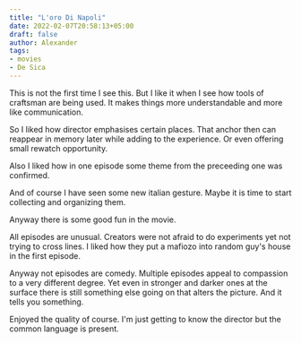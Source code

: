 ```yaml
---
title: "L'oro Di Napoli"
date: 2022-02-07T20:58:13+05:00
draft: false
author: Alexander
tags:
- movies
- De Sica
---
```


This is not the first time I see this.
But I like it when I see how tools of craftsman are being used.
It makes things more understandable and more like communication.

So I liked how director emphasises certain places.
That anchor then can reappear in memory later while adding to the experience.
Or even offering small rewatch opportunity.

Also I liked how in one episode some theme from the preceeding one was confirmed.

And of course I have seen some new italian gesture.
Maybe it is time to start collecting and organizing them.

Anyway there is some good fun in the movie.

All episodes are unusual.
Creators were not afraid to do experiments yet not trying to cross lines.
I liked how they put a mafiozo into random guy's house in the first episode.

Anyway not episodes are comedy.
Multiple episodes appeal to compassion to a very different degree.
Yet even in stronger and darker ones at the surface there is still
something else going on that alters the picture.
And it tells you something.

Enjoyed the quality of course.
I'm just getting to know the director but the common language is present.

